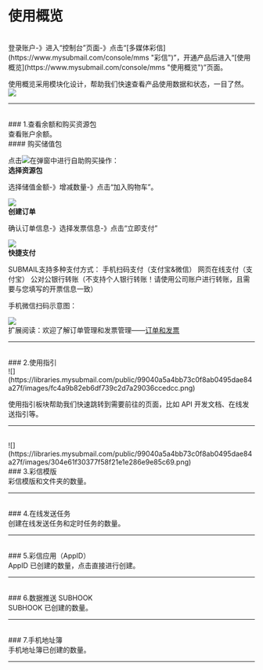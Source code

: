 # 使用概览
<br>
登录账户-》进入“控制台”页面-》点击“[多媒体彩信](https://www.mysubmail.com/console/mms "彩信")”，开通产品后进入“[使用概览](https://www.mysubmail.com/console/mms "使用概览")”页面。

使用概览采用模块化设计，帮助我们快速查看产品使用数据和状态，一目了然。
<br>
![](https://libraries.mysubmail.com/public/99040a5a4bb73c0f8ab0495dae84a27f/images/3ee9b3fc4b62a9114359c6b84d95d761.gif)
<br>

------------
<br>
### 1.查看余额和购买资源包
<br>
查看账户余额。
<br>
#### 购买储值包

点击![](https://libraries.mysubmail.com/public/99040a5a4bb73c0f8ab0495dae84a27f/images/e4c5bddb7b007d2236a647cb1ce70d7b.png)在弹窗中进行自助购买操作：
<br>
**选择资源包**

选择储值金额-》增减数量-》点击“加入购物车”。

![](https://libraries.mysubmail.com/public/99040a5a4bb73c0f8ab0495dae84a27f/images/986d3b39d23289d10508684bd7e3a420.gif)
<br>
**创建订单**

确认订单信息-》选择发票信息-》点击“立即支付”

![](https://libraries.mysubmail.com/public/99040a5a4bb73c0f8ab0495dae84a27f/images/31ef3bb6990b9b8bc88b8471ee615e99.gif)
<br>
**快捷支付**

SUBMAIL支持多种支付方式：
手机扫码支付（支付宝&amp;微信）
网页在线支付（支付宝）
公对公银行转账（不支持个人银行转账！请使用公司账户进行转账，且需要与您填写的开票信息一致）

手机微信扫码示意图：

![](https://libraries.mysubmail.com/public/99040a5a4bb73c0f8ab0495dae84a27f/images/3288a4a692f72726d2f03a8ae0132225.gif)
<br>
扩展阅读：欢迎了解订单管理和发票管理——[订单和发票](https://www.mysubmail.com/documents/piRgI "订单和发票")

------------


<br>
### 2.使用指引
<br>
![](https://libraries.mysubmail.com/public/99040a5a4bb73c0f8ab0495dae84a27f/images/fc4a9b82eb6df739c2d7a29036ccedcc.png)

使用指引板块帮助我们快速跳转到需要前往的页面，比如 API 开发文档、在线发送指引等。
<br>

------------
<br>
![](https://libraries.mysubmail.com/public/99040a5a4bb73c0f8ab0495dae84a27f/images/304e61f30377f58f21e1e286e9e85c69.png)
<br>
### 3.彩信模版
<br>
彩信模版和文件夹的数量。

------------


<br>
### 4.在线发送任务
<br>
创建在线发送任务和定时任务的数量。

------------


<br>
### 5.彩信应用（AppID）
<br>
AppID 已创建的数量，点击直接进行创建。

------------


<br>
### 6.数据推送 SUBHOOK
<br>
SUBHOOK 已创建的数量。

------------

<br>
### 7.手机地址簿
<br>
手机地址簿已创建的数量。

------------